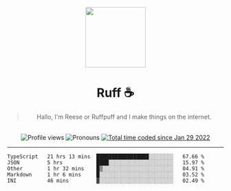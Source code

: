 <div align='center'>
  <img src='https://avatars.githubusercontent.com/u/73779441?v=4' width='140' height='140' />
  <h1>Ruff ☕️</h1>
  <blockquote>Hallo, I'm Reese or Ruffpuff and I make things on the internet.</blockquote>
  
  <br />
  
  <img alt="Profile views" src="https://komarev.com/ghpvc/?username=ruffpuff1" />
  <img alt='Pronouns' src='https://img.shields.io/endpoint?url=https://pronoundb.org/shields/61181f81be124c42b207bffd' />
  <a href="https://wakatime.com/@72bf611d-9557-4a85-aa1d-46f6a3346744"><img src="https://wakatime.com/badge/user/72bf611d-9557-4a85-aa1d-46f6a3346744.svg" alt="Total time coded since Jan 29 2022" /></a>
</div>

<hr />

<!--START_SECTION:waka-->
```text
TypeScript   21 hrs 13 mins  █████████████████░░░░░░░░   67.66 % 
JSON         5 hrs           ████░░░░░░░░░░░░░░░░░░░░░   15.97 % 
Other        1 hr 32 mins    █▒░░░░░░░░░░░░░░░░░░░░░░░   04.91 % 
Markdown     1 hr 6 mins     █░░░░░░░░░░░░░░░░░░░░░░░░   03.52 % 
INI          46 mins         ▓░░░░░░░░░░░░░░░░░░░░░░░░   02.49 % 
```
<!--END_SECTION:waka-->
